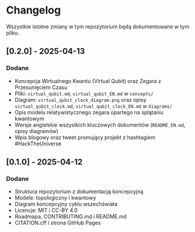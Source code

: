
# Changelog

Wszystkie istotne zmiany w tym repozytorium będą dokumentowane w tym pliku.

## [0.2.0] - 2025-04-13
### Dodane
- Koncepcja Wirtualnego Kwantu (Virtual Qubit) oraz Zegara z Przesunięciem Czasu
- Pliki: `virtual_qubit.md`, `virtual_qubit_EN.md` w `concepts/`
- Diagram: `virtual_qubit_clock_diagram.png` oraz opisy `virtual_qubit_clock.md`, `virtual_qubit_clock_EN.md` w `diagrams/`
- Opis modelu relatywistycznego zegara opartego na splątaniu kwantowym
- Wersje angielskie wszystkich kluczowych dokumentów (`README_EN.md`, opisy diagramów)
- Wpis blogowy oraz tweet promujący projekt z hashtagiem #HackTheUniverse

## [0.1.0] - 2025-04-12
### Dodane
- Struktura repozytorium z dokumentacją koncepcyjną
- Modele: topologiczny i kwantowy
- Diagram koncepcyjny cyklu wszechświata
- Licencje: MIT i CC-BY 4.0                                                               
- Roadmapa, CONTRIBUTING.md i README.md
- CITATION.cff i strona GitHub Pages

